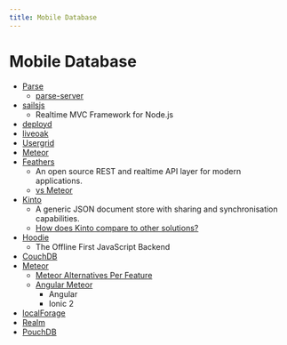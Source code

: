 ```yaml
---
title: Mobile Database
---
```


# Mobile Database

- [Parse](https://www.parse.com/)
  - [parse-server](https://github.com/ParsePlatform/parse-server)
- [sailsjs](http://sailsjs.org/)
  - Realtime MVC Framework for Node.js
- [deployd](http://deployd.com/)
- [liveoak](http://liveoak.io/)
- [Usergrid](http://usergrid.apache.org/)
- [Meteor](https://github.com/meteor/meteor)
- [Feathers](https://github.com/feathersjs/feathers)
  - An open source REST and realtime API layer for modern applications.
  - [vs Meteor](https://docs.feathersjs.com/why/vs/meteor.html)
- [Kinto](https://github.com/Kinto/kinto)
  - A generic JSON document store with sharing and synchronisation capabilities.
  - [How does Kinto compare to other solutions?](http://docs.kinto-storage.org/en/latest/faq.html)
- [Hoodie](https://github.com/hoodiehq/hoodie)
  - The Offline First JavaScript Backend
- [CouchDB](./couchdb.md)
- [Meteor](https://github.com/meteor/meteor)
  - [Meteor Alternatives Per Feature](https://gist.github.com/ilyaigpetrov/afb50eb4060bc198de97)
  - [Angular Meteor](https://github.com/urigo/angular-meteor/)
    - Angular
    - Ionic 2
- [localForage](https://github.com/localForage/localForage)
- [Realm](./realm.md)
- [PouchDB](https://github.com/pouchdb/pouchdb)

